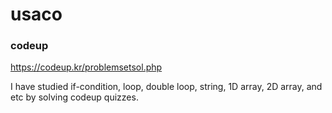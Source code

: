 # usaco

### codeup
https://codeup.kr/problemsetsol.php

I have studied if-condition, loop, double loop, string, 1D array, 2D array, and etc by solving codeup quizzes.
